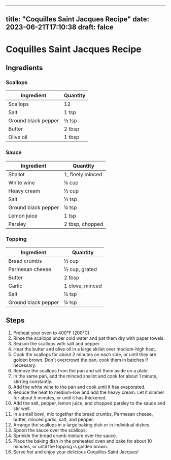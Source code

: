 
---
title: "Coquilles Saint Jacques Recipe"
date: 2023-06-21T17:10:38
draft: falce
---

# Coquilles Saint Jacques Recipe

## Ingredients

### Scallops
| Ingredient | Quantity |
|------------|----------|
| Scallops | 12 |
| Salt | 1 tsp |
| Ground black pepper | ½ tsp |
| Butter | 2 tbsp |
| Olive oil | 1 tbsp |

### Sauce
| Ingredient | Quantity |
|------------|----------|
| Shallot | 1, finely minced |
| White wine | ¼ cup |
| Heavy cream | ½ cup |
| Salt | ½ tsp |
| Ground black pepper | ¼ tsp |
| Lemon juice | 1 tsp |
| Parsley | 2 tbsp, chopped |

### Topping
| Ingredient | Quantity |
|------------|----------|
| Bread crumbs | ½ cup |
| Parmesan cheese | ½ cup, grated |
| Butter | 2 tbsp |
| Garlic | 1 clove, minced |
| Salt | ¼ tsp |
| Ground black pepper | ¼ tsp |

## Steps

1. Preheat your oven to 400°F (200°C).
2. Rinse the scallops under cold water and pat them dry with paper towels.
3. Season the scallops with salt and pepper.
4. Heat the butter and olive oil in a large skillet over medium-high heat.
5. Cook the scallops for about 2 minutes on each side, or until they are golden brown. Don't overcrowd the pan, cook them in batches if necessary.
6. Remove the scallops from the pan and set them aside on a plate.
7. In the same pan, add the minced shallot and cook for about 1 minute, stirring constantly.
8. Add the white wine to the pan and cook until it has evaporated.
9. Reduce the heat to medium-low and add the heavy cream. Let it simmer for about 5 minutes, or until it has thickened.
10. Add the salt, pepper, lemon juice, and chopped parsley to the sauce and stir well.
11. In a small bowl, mix together the bread crumbs, Parmesan cheese, butter, minced garlic, salt, and pepper.
12. Arrange the scallops in a large baking dish or in individual dishes.
13. Spoon the sauce over the scallops.
14. Sprinkle the bread crumb mixture over the sauce.
15. Place the baking dish in the preheated oven and bake for about 10 minutes, or until the topping is golden brown.
16. Serve hot and enjoy your delicious Coquilles Saint Jacques!
